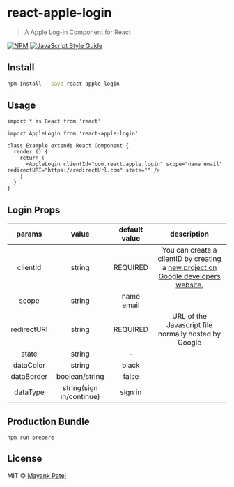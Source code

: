 # react-apple-login

> A Apple Log-in Component for React

[![NPM](https://img.shields.io/npm/v/react-apple-login.svg)](https://www.npmjs.com/package/react-apple-login) [![JavaScript Style Guide](https://img.shields.io/badge/code_style-standard-brightgreen.svg)](https://standardjs.com)

## Install

```bash
npm install --save react-apple-login
```

## Usage

```tsx
import * as React from 'react'

import AppleLogin from 'react-apple-login'

class Example extends React.Component {
  render () {
    return (
      <AppleLogin clientId="com.react.apple.login" scope="name email" redirectURI="https://redirectUrl.com" state="" />
    )
  }
}
```

## Login Props

|    params    |   value  |             default value            |   description    |
|:------------:|:--------:|:------------------------------------:|:----------------:|
|    clientId  |  string  |               REQUIRED               | You can create a clientID by creating a [new project on Google developers website.](https://developers.google.com/identity/sign-in/web/sign-in) |
|    scope     |  string  |                   name email                  |                  |
| redirectURI |  string  |                   REQUIRED                  | URL of the Javascript file normally hosted by Google |
|     state    |  string  |             -            |                  |
|     dataColor    |  string  |             black            |                  |
|     dataBorder    |  boolean/string  |             false            |                  |
|     dataType    |  string(sign in/continue)  |             sign in            |                  |

## Production Bundle
```
npm run prepare
```


## License

MIT © [Mayank Patel](https://github.com/patelmayankce)
